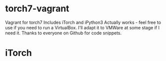# torch7-vagrant
Vagrant for torch7
Includes iTorch and iPython3
Actually works - feel free to use if you need to run a VirtualBox. I'll adapt it to VMWare at some stage if I need it.
Thanks to everyone on Github for code snippets.
# iTorch
